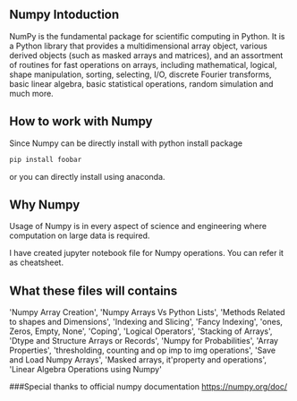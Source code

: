 ## Numpy Intoduction
NumPy is the fundamental package for scientific computing in Python. It is a Python library that provides a multidimensional array object, various derived objects (such as masked arrays and matrices), and an assortment of routines for fast operations on arrays, including mathematical, logical, shape manipulation, sorting, selecting, I/O, discrete Fourier transforms, basic linear algebra, basic statistical operations, random simulation and much more.

## How to work with Numpy
Since Numpy can be directly install with python install package
```bash
pip install foobar
```
or you can directly install using anaconda.


## Why Numpy 
Usage of Numpy is in every aspect of science and engineering where computation on large data is required.

I have created jupyter notebook file for Numpy operations. You can refer it as cheatsheet.


## What these files will contains
'Numpy Array Creation', 
'Numpy Arrays Vs Python Lists', 
'Methods Related to shapes and Dimensions', 
'Indexing and Slicing', 
'Fancy Indexing', 
'ones, Zeros, Empty, None', 
'Coping', 
'Logical Operators', 
'Stacking of Arrays', 
'Dtype and Structure Arrays or Records', 
'Numpy for Probabilities', 
'Array Properties', 
'thresholding, counting and op imp to img operations', 
'Save and Load Numpy Arrays', 
'Masked arrays, it'property and operations',
'Linear Algebra Operations using Numpy'



###Special thanks to
official numpy documentation https://numpy.org/doc/
